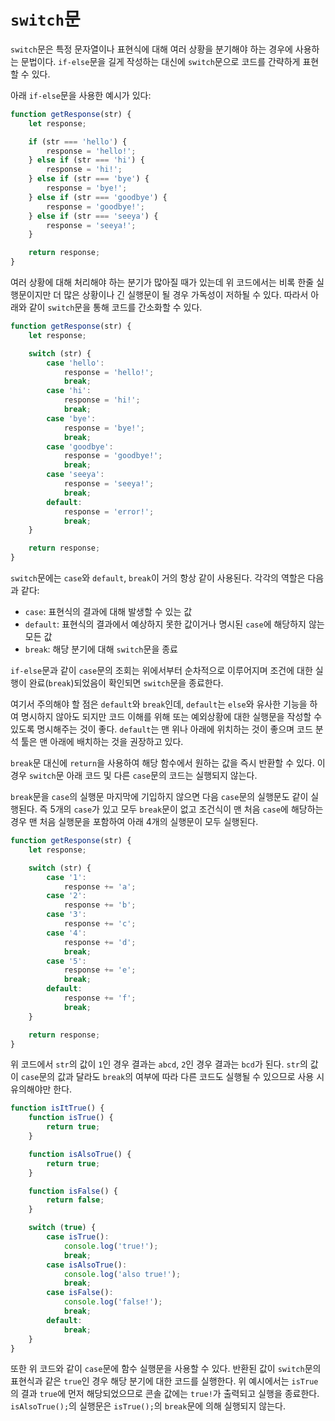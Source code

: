 # `switch`문

`switch`문은 특정 문자열이나 표현식에 대해 여러 상황을 분기해야 하는 경우에 사용하는 문법이다. `if-else`문을 길게 작성하는 대신에 `switch`문으로 코드를 간략하게 표현할 수 있다.

아래 `if-else`문을 사용한 예시가 있다:

```javascript
function getResponse(str) {
	let response;

	if (str === 'hello') {
		response = 'hello!';
	} else if (str === 'hi') {
		response = 'hi!';
	} else if (str === 'bye') {
		response = 'bye!';
	} else if (str === 'goodbye') {
		response = 'goodbye!';
	} else if (str === 'seeya') {
		response = 'seeya!';
	}

	return response;
}
```

여러 상황에 대해 처리해야 하는 분기가 많아질 때가 있는데 위 코드에서는 비록 한줄 실행문이지만 더 많은 상황이나 긴 실행문이 될 경우 가독성이 저하될 수 있다. 따라서 아래와 같이 `switch`문을 통해 코드를 간소화할 수 있다.

```javascript
function getResponse(str) {
	let response;

	switch (str) {
		case 'hello':
			response = 'hello!';
			break;
		case 'hi':
			response = 'hi!';
			break;
		case 'bye':
			response = 'bye!';
			break;
		case 'goodbye':
			response = 'goodbye!';
			break;
		case 'seeya':
			response = 'seeya!';
			break;
		default:
			response = 'error!';
			break;
	}

	return response;
}
```

`switch`문에는 `case`와 `default`, `break`이 거의 항상 같이 사용된다. 각각의 역할은 다음과 같다:

- `case`: 표현식의 결과에 대해 발생할 수 있는 값
- `default`: 표현식의 결과에서 예상하지 못한 값이거나 명시된 `case`에 해당하지 않는 모든 값
- `break`: 해당 분기에 대해 `switch`문을 종료

`if-else`문과 같이 `case`문의 조회는 위에서부터 순차적으로 이루어지며 조건에 대한 실행이 완료(`break`)되었음이 확인되면 `switch`문을 종료한다.

여기서 주의해야 할 점은 `default`와 `break`인데, `default`는 `else`와 유사한 기능을 하여 명시하지 않아도 되지만 코드 이해를 위해 또는 예외상황에 대한 실행문을 작성할 수 있도록 명시해주는 것이 좋다. `default`는 맨 위나 아래에 위치하는 것이 좋으며 코드 분석 툴은 맨 아래에 배치하는 것을 권장하고 있다.

`break`문 대신에 `return`을 사용하여 해당 함수에서 원하는 값을 즉시 반환할 수 있다. 이 경우 `switch`문 아래 코드 및 다른 `case`문의 코드는 실행되지 않는다.

`break`문을 `case`의 실행문 마지막에 기입하지 않으면 다음 `case`문의 실행문도 같이 실행된다. 즉 5개의 `case`가 있고 모두 `break`문이 없고 조건식이 맨 처음 `case`에 해당하는 경우 맨 처음 실행문을 포함하여 아래 4개의 실행문이 모두 실행된다.

```javascript
function getResponse(str) {
	let response;

	switch (str) {
		case '1':
			response += 'a';
		case '2':
			response += 'b';
		case '3':
			response += 'c';
		case '4':
			response += 'd';
			break;
		case '5':
			response += 'e';
			break;
		default:
			response += 'f';
			break;
	}

	return response;
}
```

위 코드에서 `str`의 값이 `1`인 경우 결과는 `abcd`, `2`인 경우 결과는 `bcd`가 된다. `str`의 값이 `case`문의 값과 달라도 `break`의 여부에 따라 다른 코드도 실행될 수 있으므로 사용 시 유의해야만 한다.

```javascript
function isItTrue() {
	function isTrue() {
		return true;
	}

	function isAlsoTrue() {
		return true;
	}

	function isFalse() {
		return false;
	}

	switch (true) {
		case isTrue():
			console.log('true!');
			break;
		case isAlsoTrue():
			console.log('also true!');
			break;
		case isFalse():
			console.log('false!');
			break;
		default:
			break;
	}
}
```

또한 위 코드와 같이 `case`문에 함수 실행문을 사용할 수 있다. 반환된 값이 `switch`문의 표현식과 같은 `true`인 경우 해당 분기에 대한 코드를 실행한다. 위 예시에서는 `isTrue`의 결과 `true`에 먼저 해당되었으므로 콘솔 값에는 `true!`가 출력되고 실행을 종료한다. `isAlsoTrue();`의 실행문은 `isTrue();`의 `break`문에 의해 실행되지 않는다.
